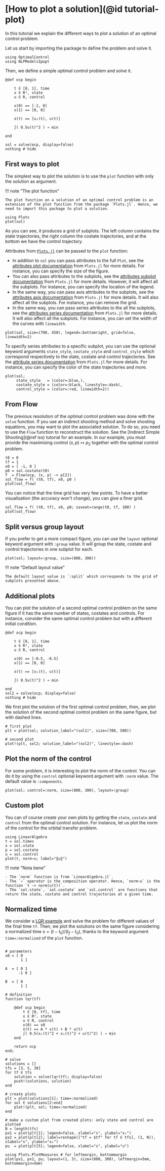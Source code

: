 # [How to plot a solution](@id tutorial-plot)

In this tutorial we explain the different ways to plot a solution of an optimal control problem.

Let us start by importing the package to define the problem and solve it.

```@example main
using OptimalControl
using NLPModelsIpopt
```

Then, we define a simple optimal control problem and solve it.

```@example main
@def ocp begin

    t ∈ [0, 1], time
    x ∈ R², state
    u ∈ R, control

    x(0) == [-1, 0]
    x(1) == [0, 0]

    ẋ(t) == [x₂(t), u(t)]

    ∫( 0.5u(t)^2 ) → min

end

sol = solve(ocp, display=false)
nothing # hide
```

## First ways to plot

The simplest way to plot the solution is to use the `plot` function with only the solution as argument.

!!! note "The plot function"

    The plot function on a solution of an optimal control problem is an extension of the plot function from the package `Plots.jl`. Hence, we need to import this package to plot a solution.

```@example main
using Plots
plot(sol)
```

As you can see, it produces a grid of subplots. The left column contains the state trajectories, the right column the costate trajectories, and at the bottom we have the control trajectory.

Attributes from [`Plots.jl`](https://docs.juliaplots.org) can be passed to the `plot` function:

- In addition to `sol` you can pass attributes to the full `Plot`, see the [attributes plot documentation](https://docs.juliaplots.org/latest/generated/attributes_plot/) from `Plots.jl` for more details. For instance, you can specify the size of the figure.
- You can also pass attributes to the subplots, see the [attributes subplot documentation](https://docs.juliaplots.org/latest/generated/attributes_subplot/) from `Plots.jl` for more details. However, it will affect all the subplots. For instance, you can specify the location of the legend.
- In the same way, you can pass axis attributes to the subplots, see the [attributes axis documentation](https://docs.juliaplots.org/latest/generated/attributes_axis/) from `Plots.jl` for more details. It will also affect all the subplots. For instance, you can remove the grid.
- In the same way, you can pass series attributes to the all the subplots, see the [attributes series documentation](https://docs.juliaplots.org/latest/generated/attributes_series/) from `Plots.jl` for more details. It will also affect all the subplots. For instance, you can set the width of the curves with `linewidth`.

```@example main
plot(sol, size=(700, 450), legend=:bottomright, grid=false, linewidth=2)
```

To specify series attributes to a specific subplot, you can use the optional keyword arguments `state_style`, `costate_style` and `control_style` which correspond respectively to the state, costate and control trajectories. See the [attribute series documentation](https://docs.juliaplots.org/latest/generated/attributes_series/) from `Plots.jl` for more details. For instance, you can specify the color of the state trajectories and more.

```@example main
plot(sol; 
     state_style   = (color=:blue,), 
     costate_style = (color=:black, linestyle=:dash),
     control_style = (color=:red, linewidth=2))
```

## From Flow

The previous resolution of the optimal control problem was done with the `solve` function.
If you use an indirect shooting method and solve shooting equations, you may want to plot the 
associated solution. To do so, you need to use the `Flow` function to 
reconstruct the solution. See the [Indirect Simple Shooting](@ref iss) tutorial for an example.
In our example, you must provide the maximising control $(x, p) \mapsto p_2$ together with the 
optimal control problem.

```@example main
t0 = 0
tf = 1
x0 = [ -1, 0 ]
p0 = sol.costate(t0)
f  = Flow(ocp, (x, p) -> p[2])
sol_flow = f( (t0, tf), x0, p0 )
plot(sol_flow)
```

You can notice that the time grid has very few points. To have a better visualisation (the accuracy 
won't change), you can give a finer grid.

```@example main
sol_flow = f( (t0, tf), x0, p0; saveat=range(t0, tf, 100) )
plot(sol_flow)
```

## Split versus group layout

If you prefer to get a more compact figure, you can use the `layout` optional keyword argument with `:group` value. It will group the state, costate and control trajectories in one subplot for each.

```@example main
plot(sol; layout=:group, size=(800, 300))
```

!!! note "Default layout value"

    The default layout value is `:split` which corresponds to the grid of subplots presented above.

## Additional plots

You can plot the solution of a second optimal control problem on the same figure if it has the same number of states, costates and controls. For instance, consider the same optimal control problem but with a different initial condition.

```@example main
@def ocp begin

    t ∈ [0, 1], time
    x ∈ R², state
    u ∈ R, control

    x(0) == [-0.5, -0.5]
    x(1) == [0, 0]

    ẋ(t) == [x₂(t), u(t)]

    ∫( 0.5u(t)^2 ) → min

end
sol2 = solve(ocp; display=false)
nothing # hide
```

We first plot the solution of the first optimal control problem, then, we plot the solution of the second optimal control problem on the same figure, but with dashed lines.

```@example main
# first plot
plt = plot(sol; solution_label="(sol1)", size=(700, 500))

# second plot
plot!(plt, sol2; solution_label="(sol2)", linestyle=:dash)
```

## Plot the norm of the control

For some problem, it is interesting to plot the norm of the control. You can do it by using the `control` optional keyword argument with `:norm` value. The default value is `:components`.

```@example main
plot(sol; control=:norm, size=(800, 300), layout=:group)
```

## Custom plot

You can of course create your own plots by getting the `state`, `costate` and `control` from the optimal control solution. For instance, let us plot the norm of the control for the orbital transfer problem.

```@example main
using LinearAlgebra
t = sol.times
x = sol.state
p = sol.costate
u = sol.control
plot(t, norm∘u; label="‖u‖") 
```

!!! note "Nota bene"

    - The `norm` function is from `LinearAlgebra.jl`. 
    - The `∘` operator is the composition operator. Hence, `norm∘u` is the function `t -> norm(u(t))`. 
    - The `sol.state`, `sol.costate` and `sol.control` are functions that return the state, costate and control trajectories at a given time.


## Normalized time

We consider a [LQR example](@ref) and solve the problem for different values of the final time `tf`.
Then, we plot the solutions on the same figure considering a normalized time $s=(t-t_0)/(t_f-t_0)$, thanks to the keyword argument `time=:normalized` of the `plot` function.

```@example main

# parameters
x0 = [ 0
       1 ]

A  = [ 0 1
      -1 0 ]

B  = [ 0
       1 ]

# definition
function lqr(tf)

    @def ocp begin
        t ∈ [0, tf], time
        x ∈ R², state
        u ∈ R, control
        x(0) == x0
        ẋ(t) == A * x(t) + B * u(t)
        ∫( 0.5(x₁(t)^2 + x₂(t)^2 + u(t)^2) ) → min
    end

    return ocp
end;

# solve
solutions = []
tfs = [3, 5, 30]
for tf ∈ tfs
    solution = solve(lqr(tf); display=false)
    push!(solutions, solution)
end

# create plots
plt = plot(solutions[1]; time=:normalized)
for sol ∈ solutions[2:end]
    plot!(plt, sol; time=:normalized)
end

# make a custom plot from created plots: only state and control are plotted
N = length(tfs)
px1 = plot(plt[1]; legend=false, xlabel="s", ylabel="x₁")
px2 = plot(plt[2]; label=reshape(["tf = $tf" for tf ∈ tfs], (1, N)), xlabel="s", ylabel="x₂")
pu  = plot(plt[5]; legend=false, xlabel="s", ylabel="u")

using Plots.PlotMeasures # for leftmargin, bottommargin
plot(px1, px2, pu; layout=(1, 3), size=(800, 300), leftmargin=5mm, bottommargin=5mm)
```
